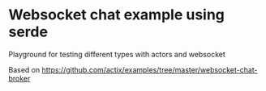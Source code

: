 # Websocket chat example using serde

Playground for testing different types with actors and websocket

Based on https://github.com/actix/examples/tree/master/websocket-chat-broker

